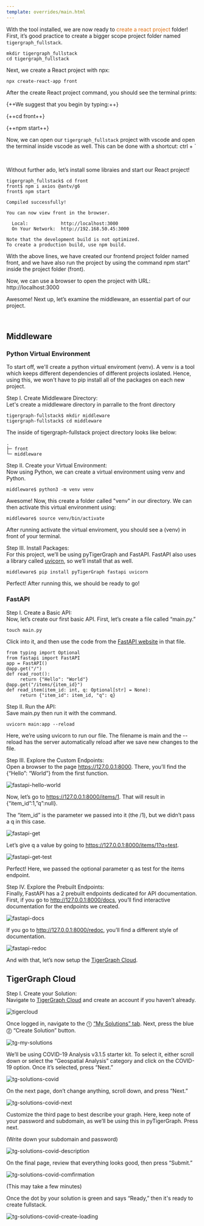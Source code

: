 ```yaml
---
template: overrides/main.html
---
```


With the tool installed, we are now ready to <font color='#DD6E0F'>create a react project</font> folder! First, it’s good practice to create a bigger scope project folder named `tigergraph_fullstack`.

```
mkdir tigergraph_fullstack
cd tigergraph_fullstack
```

Next, we create a React project with npx:

```
npx create-react-app front
```

After the create React project command, you should see the terminal prints:

{++We suggest that you begin by typing:++}

{++cd front++}

{++npm start++}

Now, we can open our `tigergraph_fullstack` project with vscode and open the terminal inside vscode as well. This can be done with a shortcut: ctrl + \`

&nbsp; &nbsp;

Without further ado, let’s install some libraies and start our React project!

```
tigergraph_fullstack$ cd front
front$ npm i axios @antv/g6
front$ npm start

Compiled successfully!

You can now view front in the browser.

  Local:            http://localhost:3000
  On Your Network:  http://192.168.50.45:3000

Note that the development build is not optimized.
To create a production build, use npm build.
```

With the above lines, we have created our frontend project folder named front, and we have also run the project by using the command npm start” inside the project folder (front).

Now, we can use a browser to open the project with URL: http://localhost:3000

Awesome! Next up, let’s examine the middleware, an essential part of our project.

&nbsp; &nbsp;

## Middleware

### Python Virtual Environment

To start off, we'll create a python virtual enviroment (venv). A venv is a tool which keeps different dependencies of different projects ioslated. Hence, using this, we won't have to pip install all of the packages on each new project.

Step I. Create Middleware Directory:<br>
Let's create a middleware directory in parralle to the front directory

```
tigergraph-fullstack$ mkdir middleware
tigergraph-fullstack$ cd middleware
```

The inside of tigergraph-fullstack project directory looks like below:

```
.
├─ front
└─ middleware
```

Step II. Create your Virtual Environment:<br>
Now using Python, we can create a virtual environment using venv and Python.

```
middleware$ python3 -m venv venv
```

Awesome! Now, this create a folder called "venv" in our directory. We can then activate this virtual environment using:

```
middleware$ source venv/bin/activate
```

After running activate the virtual enviroment, you should see a (venv) in front of your terminal.

Step III. Install Packages:<br>
For this project, we’ll be using pyTigerGraph and FastAPI. FastAPI also uses a library called [uvicorn](https://www.uvicorn.org/), so we’ll install that as well.

```
middleware$ pip install pyTigerGraph fastapi uvicorn
```

Perfect! After running this, we should be ready to go!

### FastAPI

Step I. Create a Basic API:<br>
Now, let’s create our first basic API. First, let’s create a file called “main.py.”

```
touch main.py
```

Click into it, and then use the code from the [FastAPI website](https://fastapi.tiangolo.com/) in that file.

```
from typing import Optional
from fastapi import FastAPI
app = FastAPI()
@app.get("/")
def read_root():
     return {"Hello": "World"}
@app.get("/items/{item_id}")
def read_item(item_id: int, q: Optional[str] = None):
     return {"item_id": item_id, "q": q}
```

Step II. Run the API:<br>
Save main.py then run it with the command.

```
uvicorn main:app --reload
```

Here, we’re using uvicorn to run our file. The filename is main and the --reload has the server automatically reload after we save new changes to the file.

Step III. Explore the Custom Endpoints:<br>
Open a browser to the page https://127.0.0.1:8000. There, you’ll find the {“Hello”: “World”} from the first function.

![fastapi-hello-world](img/fastapi-hello-world.png)

Now, let’s go to https://127.0.0.1:8000/items/1. That will result in {“item_id”:1,”q”:null}.

The “item_id” is the parameter we passed into it (the /1), but we didn’t pass a q in this case.

![fastapi-get](img/fastapi-get.png)

Let’s give q a value by going to https://127.0.0.1:8000/items/1?q=test.

![fastapi-get-test](img/fastapi-get-test.png)

Perfect! Here, we passed the optional parameter q as test for the items endpoint.

Step IV. Explore the Prebuilt Endpoints:<br>
Finally, FastAPI has a 2 prebuilt endpoints dedicated for API documentation. First, if you go to http://127.0.0.1:8000/docs, you’ll find interactive documentation for the endpoints we created.

![fastapi-docs](img/fastapi-docs.png)

If you go to http://127.0.0.1:8000/redoc, you’ll find a different style of documentation.

![fastapi-redoc](img/fastapi-redoc.png)

And with that, let’s now setup the [TigerGraph Cloud](https://tgcloud.io/).

## TigerGraph Cloud

Step I. Create your Solution:<br>
Navigate to [TigerGraph Cloud](https://tgcloud.io/) and create an account if you haven’t already.

![tigercloud](img/tigercloud.png)

Once logged in, navigate to the ⓵ [“My Solutions” tab](https://tgcloud.io/app/solutionsti). Next, press the blue ⓶ “Create Solution” button.

![tg-my-solutions](img/tg-my-solutions.png)

We’ll be using COVID-19 Analysis v3.1.5 starter kit. To select it, either scroll down or select the “Geospatial Analysis” category and click on the COVID-19 option. Once it’s selected, press “Next.”

![tg-solutions-covid](img/tg-solutions-covid.png)

On the next page, don’t change anything, scroll down, and press “Next.”

![tg-solutions-covid-next](img/tg-solutions-covid-next.png)

Customize the third page to best describe your graph. Here, keep note of your password and subdomain, as we’ll be using this in pyTigerGraph. Press next.

(Write down your subdomain and password)

![tg-solutions-covid-description](img/tg-solutions-covid-description.png)

On the final page, review that everything looks good, then press “Submit.”

![tg-solutions-covid-comfirmation](img/tg-solutions-covid-comfirmation.png)

(This may take a few minutes)

Once the dot by your solution is green and says “Ready,” then it's ready to create fullstack.

![tg-solutions-covid-create-loading](img/tg-solutions-covid-create-loading.png)
